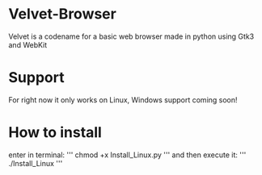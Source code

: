 # Velvet-Browser
Velvet is a codename for a basic web browser made in python using Gtk3 and WebKit

# Support
For right now it only works on Linux, Windows support coming soon!

# How to install
enter in terminal:
'''
chmod +x Install_Linux.py
'''
and then execute it:
'''
./Install_Linux
'''
